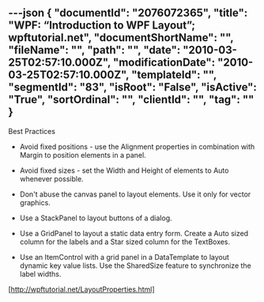 ---json
{
  "documentId": "2076072365",
  "title": "WPF: “Introduction to WPF Layout”; wpftutorial.net",
  "documentShortName": "",
  "fileName": "",
  "path": "",
  "date": "2010-03-25T02:57:10.000Z",
  "modificationDate": "2010-03-25T02:57:10.000Z",
  "templateId": "",
  "segmentId": "83",
  "isRoot": "False",
  "isActive": "True",
  "sortOrdinal": "",
  "clientId": "",
  "tag": ""
}
---

Best Practices

* Avoid fixed positions - use the Alignment properties in combination with Margin to position elements in a panel.

* Avoid fixed sizes - set the Width and Height of elements to Auto whenever possible.

* Don't abuse the canvas panel to layout elements. Use it only for vector graphics.

* Use a StackPanel to layout buttons of a dialog.

* Use a GridPanel to layout a static data entry form. Create a Auto sized column for the labels and a Star sized column for the TextBoxes.

* Use an ItemControl with a grid panel in a DataTemplate to layout dynamic key value lists. Use the SharedSize feature to synchronize the label widths. 

[http://wpftutorial.net/LayoutProperties.html]
